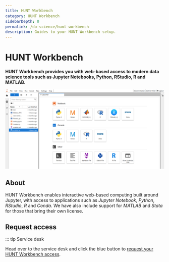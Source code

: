 ```yaml
---
title: HUNT Workbench
category: HUNT Workbench
sidebarDepth: 0
permalink: /do-science/hunt-workbench
description: Guides to your HUNT Workbench setup.
---
```


# HUNT Workbench

**HUNT Workbench provides you with web-based access to modern data science tools such as Jupyter Notebooks, Python, RStudio, R and MATLAB.**

![hunt-lab-workbench.png](./images/hunt-workbench-screenshot.png)

## About

HUNT Workbench enables interactive web-based computing built around Jupyter, with access to applications such as _Jupyter Notebook_, _Python_, _RStudio_, _R_ and _Conda_. We have also include support for _MATLAB_ and _Stata_ for those that bring their own license.

## Request access

::: tip Service desk

Head over to the service desk and click the blue button to [request your HUNT Workbench access](/do-science/service-desk/#hunt-workbench-access).


